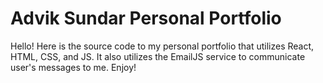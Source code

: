 # Advik Sundar Personal Portfolio

Hello! Here is the source code to my personal portfolio that utilizes React, HTML, CSS, and JS.
It also utilizes the EmailJS service to communicate user's messages to me.
Enjoy!